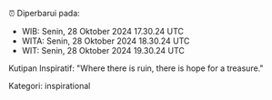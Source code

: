 ⏰ Diperbarui pada:
- WIB: Senin, 28 Oktober 2024 17.30.24 UTC
- WITA: Senin, 28 Oktober 2024 18.30.24 UTC
- WIT: Senin, 28 Oktober 2024 19.30.24 UTC

Kutipan Inspiratif:
"Where there is ruin, there is hope for a treasure."


Kategori: inspirational

